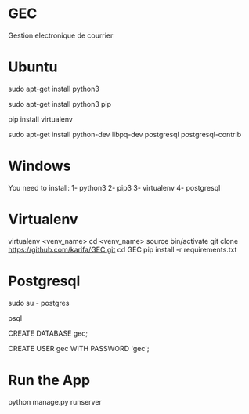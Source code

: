 # GEC
Gestion electronique de courrier


# Ubuntu 
sudo apt-get install python3

sudo apt-get install python3 pip

pip install virtualenv

sudo apt-get install python-dev libpq-dev postgresql postgresql-contrib

# Windows 

You need to install:
  1- python3
  2- pip3
  3- virtualenv
  4- postgresql
  
# Virtualenv 

virtualenv <venv_name>
cd <venv_name>
source bin/activate
git clone https://github.com/karifa/GEC.git
cd GEC
pip install -r requirements.txt

# Postgresql

sudo su - postgres

psql

CREATE DATABASE gec;

CREATE USER gec WITH PASSWORD 'gec';


# Run the App

python manage.py runserver <port>


